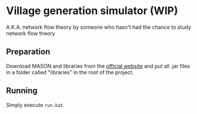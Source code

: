 # Village generation simulator (WIP)
A.K.A. network flow theory by someone who hasn't had the chance to study network flow theory

## Preparation
Download MASON and libraries from the [official website](https://cs.gmu.edu/~eclab/projects/mason/) and put all .jar files in a folder called "libraries" in the root of the project.

## Running
Simply execute `run.bat`.